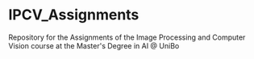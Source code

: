 # IPCV_Assignments
Repository for the Assignments of the Image Processing and Computer Vision course at the Master's Degree in AI @ UniBo
